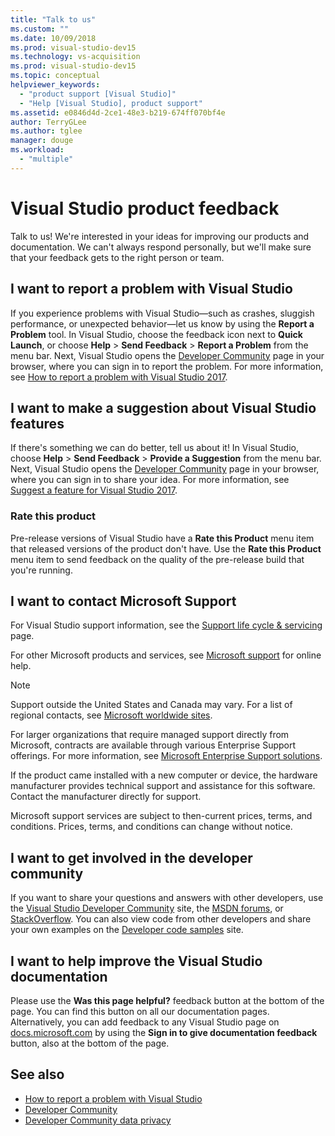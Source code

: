 ```yaml
---
title: "Talk to us"
ms.custom: ""
ms.date: 10/09/2018
ms.prod: visual-studio-dev15
ms.technology: vs-acquisition
ms.prod: visual-studio-dev15
ms.topic: conceptual
helpviewer_keywords:
  - "product support [Visual Studio]"
  - "Help [Visual Studio], product support"
ms.assetid: e0846d4d-2ce1-48e3-b219-674ff070bf4e
author: TerryGLee
ms.author: tglee
manager: douge
ms.workload:
  - "multiple"
---
```

# Visual Studio product feedback

Talk to us! We're interested in your ideas for improving our products and documentation. We can't always respond personally, but we'll make sure that your feedback gets to the right person or team.

## I want to report a problem with Visual Studio

If you experience problems with Visual Studio&mdash;such as crashes, sluggish performance, or unexpected behavior&mdash;let us know by using the **Report a Problem** tool. In Visual Studio, choose the feedback icon next to **Quick Launch**, or choose **Help** > **Send Feedback** > **Report a Problem** from the menu bar. Next, Visual Studio opens the [Developer Community](https://developercommunity.visualstudio.com) page in your browser, where you can sign in to report the problem. For more information, see [How to report a problem with Visual Studio 2017](how-to-report-a-problem-with-visual-studio-2017.md).

## I want to make a suggestion about Visual Studio features

If there's something we can do better, tell us about it! In Visual Studio, choose **Help** > **Send Feedback** > **Provide a Suggestion** from the menu bar. Next, Visual Studio opens the [Developer Community](https://developercommunity.visualstudio.com) page in your browser, where you can sign in to share your idea. For more information, see [Suggest a feature for Visual Studio 2017](suggest-a-feature.md).

### Rate this product

Pre-release versions of Visual Studio have a **Rate this Product** menu item that released versions of the product don't have. Use the **Rate this Product** menu item to send feedback on the quality of the pre-release build that you're running.

## I want to contact Microsoft Support

For Visual Studio support information, see the [Support life cycle & servicing](/visualstudio/productinfo/vs-servicing-vs) page.

For other Microsoft products and services, see [Microsoft support](http://go.microsoft.com/fwlink/?LinkID=99019) for online help.

> [!NOTE]
> Support outside the United States and Canada may vary. For a list of regional contacts, see [Microsoft worldwide sites](http://www.microsoft.com/worldwide/).

For larger organizations that require managed support directly from Microsoft, contracts are available through various Enterprise Support offerings. For more information, see [Microsoft Enterprise Support solutions](http://go.microsoft.com/fwlink/?LinkId=258223).

If the product came installed with a new computer or device, the hardware manufacturer provides technical support and assistance for this software. Contact the manufacturer directly for support.

Microsoft support services are subject to then-current prices, terms, and conditions. Prices, terms, and conditions can change without notice.

## I want to get involved in the developer community

If you want to share your questions and answers with other developers, use the [Visual Studio Developer Community](https://developercommunity.visualstudio.com) site, the [MSDN forums](http://social.msdn.microsoft.com/Forums/home), or [StackOverflow](http://stackoverflow.com/). You can also view code from other developers and share your own examples on the [Developer code samples](http://code.msdn.microsoft.com/) site.

## I want to help improve the Visual Studio documentation

Please use the **Was this page helpful?** feedback button at the bottom of the page. You can find this button on all our documentation pages. Alternatively, you can add feedback to any Visual Studio page on [docs.microsoft.com](https://docs.microsoft.com/visualstudio/) by using the **Sign in to give documentation feedback** button, also at the bottom of the page.

## See also

* [How to report a problem with Visual Studio](how-to-report-a-problem-with-visual-studio-2017.md)
* [Developer Community](https://developercommunity.visualstudio.com)
* [Developer Community data privacy](developer-community-privacy.md)
